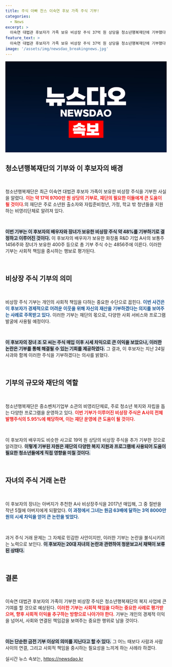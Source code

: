 ```yaml
---
title: 주식 아빠 찬스 이숙연 후보 가족 주식 기부!
categories:
  - News
excerpt: >
  이숙연 대법관 후보자가 가족 보유 비상장 주식 37억 원 상당을 청소년행복재단에 기부했다. 논란 속 기부 결정은 어려운 이웃을 위한 선택으로, 그의 가족은 약 48%의 주식을 사회에 환원하기로 했다. 제기된 주식 아빠 찬스 의혹 속에서도 자선 활동이 주목받고 있다.
feature_text: >
  이숙연 대법관 후보자가 가족 보유 비상장 주식 37억 원 상당을 청소년행복재단에 기부했다. 논란 속 기부 결정은 어려운 이웃을 위한 선택으로, 그의 가족은 약 48%의 주식을 사회에 환원하기로 했다. 제기된 주식 아빠 찬스 의혹 속에서도 자선 활동이 주목받고 있다.
image: '/assets/img/newsdao_breakingnews.jpg'
---
```


<p><img src="/assets/img/newsdao_breakingnews.jpg" alt="bookingtag 속보" /></p>

<h2 data-ke-size="size26">청소년행복재단의 기부와 이 후보자의 배경</h2>

<p data-ke-size="size16">&nbsp;</p>

<p>청소년행복재단은 최근 이숙연 대법관 후보자 가족이 보유한 비상장 주식을 기부한 사실을 알렸다. <b><span style="color: #ee2323;">이는 약 17억 9700만 원 상당의 기부로, 재단의 필요한 이들에게 큰 도움이 될 것이다.</span></b>의 재단은 주로 소년원 출소자와 자립준비청년, 가정, 학교 밖 청년들을 지원하는 비영리단체로 알려져 있다.</p>

<p><br></p>

<p><b><span style="background-color: #21538527;">이번 기부는 이 후보자의 배우자와 장녀가 보유한 비상장 주식 약 48%를 기부하기로 결정하고 이루어진 것이다.</span></b> 이 후보자의 배우자가 보유한 화장품 R&amp;D 기업 A사의 보통주 1456주와 장녀가 보유한 400주 등으로 총 기부 주식 수는 4856주에 이른다. 이러한 기부는 사회적 책임을 중시하는 행보로 평가된다.</p>

<p data-ke-size="size16">&nbsp;</p>

<h2 data-ke-size="size26">비상장 주식 기부의 의미</h2>

<p data-ke-size="size16">&nbsp;</p>

<p>비상장 주식 기부는 개인의 사회적 책임을 다하는 중요한 수단으로 꼽힌다. <b><span style="color: #1a5490;">이번 사건은 이 후보자가 경제적으로 어려운 이웃을 위해 자신의 재산을 기부하겠다는 의지를 보여주는 사례로 주목받고 있다.</span></b> 이러한 기부는 재단의 몫으로, 다양한 사회 서비스와 프로그램 발굴에 사용될 예정이다. </p>

<p><br></p>

<p><b><span style="background-color: #21538527;">이 후보자의 장녀 조 모 씨는 주식 매입 이후 시세 차익으로 큰 이익을 보았으나, 이러한 논란은 기부를 통해 해결될 수 있는 기회를 제공하였다.</span></b> 그 결과, 이 후보자는 지난 24일 사과와 함께 이러한 주식을 기부하겠다는 의사를 밝혔다.</p>

<p data-ke-size="size16">&nbsp;</p>

<h2 data-ke-size="size26">기부의 규모와 재단의 역할</h2>

<p data-ke-size="size16">&nbsp;</p>

<p>청소년행복재단은 중소벤처기업부 소관의 비영리단체로, 주로 청소년 복지와 자립을 돕는 다양한 프로그램을 운영하고 있다. <b><span style="color: #ee2323;">이번 기부가 이루어진 비상장 주식은 A사의 전체 발행주식의 5.95%에 해당하며, 이는 재단 운영에 큰 도움이 될 것이다.</span></b> </p>

<p><br></p>

<p>이 후보자의 배우자도 비슷한 사고로 19억 원 상당의 비상장 주식을 추가 기부한 것으로 알려졌다. <b><span style="background-color: #21538527;">이렇게 기부된 자원은 재단의 다양한 복지 지원과 프로그램에 사용되어 도움이 필요한 청소년들에게 직접 영향을 미칠 것이다.</span></b></p>

<p data-ke-size="size16">&nbsp;</p>

<h2 data-ke-size="size26">자녀의 주식 거래 논란</h2>

<p data-ke-size="size16">&nbsp;</p>

<p>이 후보자의 장녀는 아버지가 추천한 A사 비상장주식을 2017년 매입해, 그 중 절반을 작년 5월에 아버지에게 되팔았다. <b><span style="color: #1a5490;">이 과정에서 그녀는 원금 63배에 달하는 3억 8000만 원의 시세 차익을 얻어 큰 논란을 빚었다.</span></b> </p>

<p><br></p>

<p>과거 주식 거래 문제는 그 자체로 민감한 사안이지만, 이러한 기부는 논란을 불식시키려는 노력으로 보인다. <b><span style="background-color: #21538527;">이 후보자는 20대 자녀의 논란과 관련하여 청문보고서 채택이 보류된 상태다.</span></b></p>

<p data-ke-size="size16">&nbsp;</p>

<h2 data-ke-size="size26">결론</h2>

<p data-ke-size="size16">&nbsp;</p>

<p>이숙연 대법관 후보자의 가족이 기부한 비상장 주식은 청소년행복재단의 복지 사업에 큰 기여를 할 것으로 예상된다. <b><span style="color: #ee2323;">이러한 기부는 사회적 책임을 다하는 중요한 사례로 평가받으며, 향후 사회적 이익을 추구하는 방향으로 나아가야 한다.</span></b> 기부는 개인의 경제적 이익을 넘어서, 사회와 연결된 책임감을 보여주는 중요한 행위로 남을 것이다.</p>

<p><br></p>

<p><b><span style="background-color: #21538527;">이는 단순한 금전 기부 이상의 의미를 지닌다고 할 수 있다.</span></b> 그 어느 때보다 사람과 사람 사이의 연결, 그리고 사회적 책임을 중시하는 필요성을 느끼게 하는 사례라 하겠다.</p>
실시간 뉴스 속보는, <a href="https://newsdao.kr" rel="dofollow">https://newsdao.kr</a>


